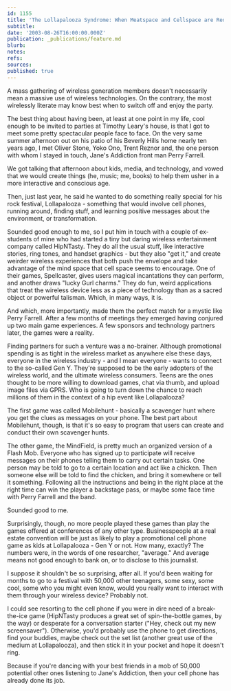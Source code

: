 ```yaml
---
id: 1155
title: 'The Lollapalooza Syndrome: When Meatspace and Cellspace are Redundant'
subtitle: 
date: '2003-08-26T16:00:00.000Z'
publication: _publications/feature.md
blurb: 
notes: 
refs: 
sources: 
published: true
---
```

A mass gathering of wireless generation members doesn't necessarily mean a massive use of wireless technologies. On the contrary, the most wirelessly literate may know best when to switch off and enjoy the party.

The best thing about having been, at least at one point in my life, cool enough to be invited to parties at Timothy Leary's house, is that I got to meet some pretty spectacular people face to face. On the very same summer afternoon out on his patio of his Beverly Hills home nearly ten years ago, I met Oliver Stone, Yoko Ono, Trent Reznor and, the one person with whom I stayed in touch, Jane's Addiction front man Perry Farrell.

We got talking that afternoon about kids, media, and technology, and vowed that we would create things (he, music; me, books) to help them usher in a more interactive and conscious age.

Then, just last year, he said he wanted to do something really special for his rock festival, Lollapalooza - something that would involve cell phones, running around, finding stuff, and learning positive messages about the environment, or transformation.

Sounded good enough to me, so I put him in touch with a couple of ex-students of mine who had started a tiny but daring wireless entertainment company called HipNTasty. They do all the usual stuff, like interactive stories, ring tones, and handset graphics - but they also "get it," and create weirder wireless experiences that both push the envelope and take advantage of the mind space that cell space seems to encourage. One of their games, Spellcaster, gives users magical incantations they can perform, and another draws "lucky Gurl charms." They do fun, weird applications that treat the wireless device less as a piece of technology than as a sacred object or powerful talisman. Which, in many ways, it is.

And which, more importantly, made them the perfect match for a mystic like Perry Farrell. After a few months of meetings they emerged having conjured up two main game experiences. A few sponsors and technology partners later, the games were a reality.

Finding partners for such a venture was a no-brainer. Although promotional spending is as tight in the wireless market as anywhere else these days, everyone in the wireless industry - and I mean everyone - wants to connect to the so-called Gen Y. They're supposed to be the early adopters of the wireless world, and the ultimate wireless consumers. Teens are the ones thought to be more willing to download games, chat via thumb, and upload image files via GPRS. Who is going to turn down the chance to reach millions of them in the context of a hip event like Lollapalooza?

The first game was called Mobilehunt - basically a scavenger hunt where you get the clues as messages on your phone. The best part about Mobilehunt, though, is that it's so easy to program that users can create and conduct their own scavenger hunts.

The other game, the MindField, is pretty much an organized version of a Flash Mob. Everyone who has signed up to participate will receive messages on their phones telling them to carry out certain tasks. One person may be told to go to a certain location and act like a chicken. Then someone else will be told to find the chicken, and bring it somewhere or tell it something. Following all the instructions and being in the right place at the right time can win the player a backstage pass, or maybe some face time with Perry Farrell and the band.

Sounded good to me.

Surprisingly, though, no more people played these games than play the games offered at conferences of any other type. Businesspeople at a real estate convention will be just as likely to play a promotional cell phone game as kids at Lollapalooza - Gen Y or not. How many, exactly? The numbers were, in the words of one researcher, "average." And average means not good enough to bank on, or to disclose to this journalist.

I suppose it shouldn't be so surprising, after all. If you'd been waiting for months to go to a festival with 50,000 other teenagers, some sexy, some cool, some who you might even know, would you really want to interact with them through your wireless device? Probably not.

I could see resorting to the cell phone if you were in dire need of a break-the-ice game (HipNTasty produces a great set of spin-the-bottle games, by the way) or desperate for a conversation starter ("Hey, check out my new screensaver"). Otherwise, you'd probably use the phone to get directions, find your buddies, maybe check out the set list (another great use of the medium at Lollapalooza), and then stick it in your pocket and hope it doesn't ring.

Because if you're dancing with your best friends in a mob of 50,000 potential other ones listening to Jane's Addiction, then your cell phone has already done its job.
